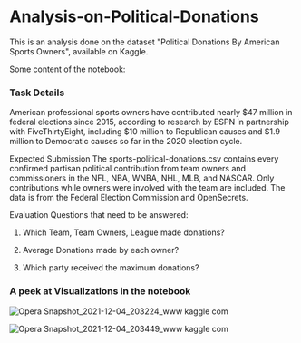 # Analysis-on-Political-Donations
This is an analysis done on the dataset "Political Donations By American Sports Owners", available on Kaggle.

Some content of the notebook:

### Task Details

American professional sports owners have contributed nearly $47 million in federal elections since 2015, according to research by ESPN in partnership with FiveThirtyEight, including $10 million to Republican causes and $1.9 million to Democratic causes so far in the 2020 election cycle.

Expected Submission The sports-political-donations.csv contains every confirmed partisan political contribution from team owners and commissioners in the NFL, NBA, WNBA, NHL, MLB, and NASCAR. Only contributions while owners were involved with the team are included. The data is from the Federal Election Commission and OpenSecrets.

Evaluation Questions that need to be answered:

1. Which Team, Team Owners, League made donations?

2. Average Donations made by each owner?

3. Which party received the maximum donations?

### A peek at Visualizations in the notebook

![Opera Snapshot_2021-12-04_203224_www kaggle com](https://user-images.githubusercontent.com/34509856/144714377-cac6078a-3e8e-4337-b874-b84e392cfdeb.png) 


![Opera Snapshot_2021-12-04_203449_www kaggle com](https://user-images.githubusercontent.com/34509856/144714413-58effabe-6e49-48c6-a94c-82ba4b6d7601.png)
